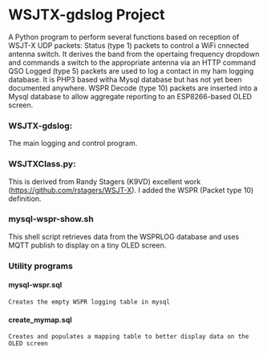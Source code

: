 # WSJTX-gdslog Project
A Python program to perform several functions based on reception of WSJT-X UDP packets:
   Status (type 1) packets to control a WiFi cnnected antenna switch.  It derives the band from the opertaing frequency dropdown and commands a switch to the appropriate antenna via an HTTP command
   QSO Logged (type 5) packets are used to log a contact in my ham logging database.  It is PHP3 based witha Mysql database but has not yet been documented anywhere. 
   WSPR Decode (type 10) packets are inserted into a Mysql database to allow aggregate reporting to an ESP8266-based OLED screen. 

### WSJTX-gdslog:
   The main logging and control program.
   
### WSJTXClass.py:
   This is derived from Randy Stagers (K9VD) excellent work (https://github.com/rstagers/WSJT-X).  I added the WSPR (Packet type 10) definition.

### mysql-wspr-show.sh
   This shell script retrieves data from the WSPRLOG database and uses MQTT publish to display on a tiny OLED screen.

### Utility programs
#### mysql-wspr.sql
    Creates the empty WSPR logging table in mysql
#### create_mymap.sql
    Creates and populates a mapping table to better display data on the OLED screen
####     
